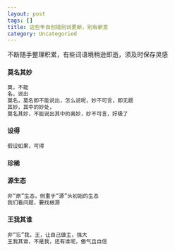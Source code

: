 ```yaml
---
layout: post
tags: []
title: 这些年自创错别词更新，别有新意
category: Uncategoried
---
```

不断随手整理积累，有些词语境稍逊即逝，须及时保存灵感
#### 莫名其妙
```bash
莫，不能
名，说出
莫名，莫名即不能说出，怎么说呢，妙不可言，即无题
其妙，其中的妙处，
莫名其妙，不能说出其中的奥妙，妙不可言，好极了
```

#### 设得
```bash
假设如果，可得
```
#### 珍稀

#### 源生态
```bash
非“原”生态，侧重于“源”头初始的生态
我们看问题，要找根源
```
#### 王我其谁
```bash
非“忘”我，王，让自己做主，强大
王我其谁，不是我，还有谁呢，傲气且自信
```